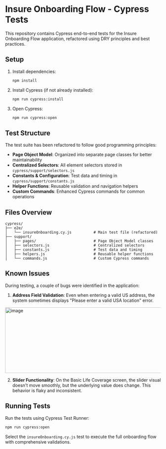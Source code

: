 # Insure Onboarding Flow - Cypress Tests

This repository contains Cypress end-to-end tests for the Insure Onboarding Flow application, refactored using DRY principles and best practices.

## Setup

1. Install dependencies:

   ```bash
   npm install
   ```

2. Install Cypress (if not already installed):

   ```bash
   npm run cypress:install
   ```

3. Open Cypress:
   ```bash
   npm run cypress:open
   ```

## Test Structure

The test suite has been refactored to follow good programming principles:

- **Page Object Model**: Organized into separate page classes for better maintainability
- **Centralized Selectors**: All element selectors stored in `cypress/support/selectors.js`
- **Constants & Configuration**: Test data and timing in `cypress/support/constants.js`
- **Helper Functions**: Reusable validation and navigation helpers
- **Custom Commands**: Enhanced Cypress commands for common operations

## Files Overview

```
cypress/
├── e2e/
│   └── insureOnboarding.cy.js          # Main test file (refactored)
├── support/
│   ├── pages/                          # Page Object Model classes
│   ├── selectors.js                    # Centralized selectors
│   ├── constants.js                    # Test data and timing
│   ├── helpers.js                      # Reusable helper functions
│   └── commands.js                     # Custom Cypress commands
```

## Known Issues

During testing, a couple of bugs were identified in the application:

1. **Address Field Validation**: Even when entering a valid US address, the system sometimes displays "Please enter a valid USA location" error.

<img width="610" height="212" alt="image" src="https://github.com/user-attachments/assets/08ccf001-e78c-43dd-b391-5f2ad144e3af" />


2. **Slider Functionality**: On the Basic Life Coverage screen, the slider visual doesn't move smoothly, but the underlying value does change. This behavior is flaky and inconsistent.   

## Running Tests

Run the tests using Cypress Test Runner:

```bash
npm run cypress:open
```

Select the `insureOnboarding.cy.js` test to execute the full onboarding flow with comprehensive validations.
